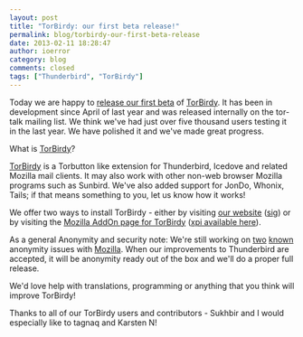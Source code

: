 ```yaml
---
layout: post
title: "TorBirdy: our first beta release!"
permalink: blog/torbirdy-our-first-beta-release
date: 2013-02-11 18:28:47
author: ioerror
category: blog
comments: closed
tags: ["Thunderbird", "TorBirdy"]
---
```


Today we are happy to [release our first beta](https://lists.torproject.org/pipermail/tor-talk/2013-February/027277.html) of [TorBirdy](https://trac.torproject.org/projects/tor/wiki/torbirdy). It has been in development since April of last year and was released internally on the tor-talk mailing list. We think we've had just over five thousand users testing it in the last year. We have polished it and we've made great progress.

What is [TorBirdy](https://trac.torproject.org/projects/tor/wiki/torbirdy)?

[TorBirdy](https://trac.torproject.org/projects/tor/wiki/torbirdy) is a Torbutton like extension for Thunderbird, Icedove and related Mozilla mail clients. It may also work with other non-web browser Mozilla programs such as Sunbird. We've also added support for JonDo, Whonix, Tails; if that means something to you, let us know how it works!

We offer two ways to install TorBirdy - either by visiting [our website](https://www.torproject.org/dist/torbirdy/torbirdy-0.1.0.xpi) ([sig](https://www.torproject.org/dist/torbirdy/torbirdy-0.1.0.xpi.asc)) or by visiting the [Mozilla AddOn page for TorBirdy](https://addons.mozilla.org/en-US/thunderbird/addon/torbirdy/) ([xpi available here](https://addons.mozilla.org/thunderbird/downloads/file/191748/torbirdy-0.1.0-tb.xpi?src=dp-btn-primary)).

As a general Anonymity and security note: We're still working on [two](https://trac.torproject.org/projects/tor/ticket/6314) [known](https://trac.torproject.org/projects/tor/ticket/6315) anonymity issues with [Mozilla](https://bugzilla.mozilla.org/show_bug.cgi?id=776397). When our improvements to Thunderbird are accepted, it will be anonymity ready out of the box and we'll do a proper full release.

We'd love help with translations, programming or anything that you think will improve TorBirdy!

Thanks to all of our TorBirdy users and contributors - Sukhbir and I would especially like to tagnaq and Karsten N!
